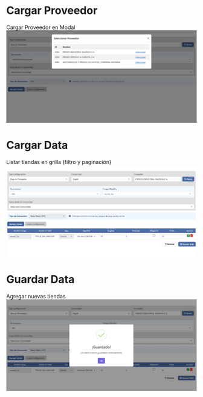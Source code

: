 # Cargar Proveedor
Cargar Proveedor en Modal
![Login](https://github.com/pmbaldac/Web-Form-C-Shap/blob/main/WebApplication4/ruta/cargarproveedor.jpg?raw=true)

# Cargar Data
Listar tiendas en grilla (filtro y paginación)
![Listado_Tiendas](https://github.com/pmbaldac/Web-Form-C-Shap/blob/main/WebApplication4/ruta/cargarinformacion.jpg?raw=true)

# Guardar Data
Agregar nuevas tiendas
![Agregar Tiendas](https://github.com/pmbaldac/Web-Form-C-Shap/blob/main/WebApplication4/ruta/guardarinformacion.jpg?raw=true)


